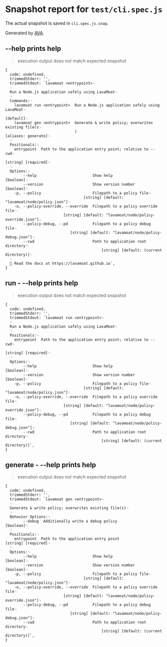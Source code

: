 # Snapshot report for `test/cli.spec.js`

The actual snapshot is saved in `cli.spec.js.snap`.

Generated by [AVA](https://avajs.dev).

## --help prints help

> execution output does not match expected snapshot

    {
      code: undefined,
      trimmedStderr: '',
      trimmedStdout: `lavamoat <entrypoint>␊
      ␊
      Run a Node.js application safely using LavaMoat␊
      ␊
      Commands:␊
        lavamoat run <entrypoint>  Run a Node.js application safely using LavaMoat␊
                                                                             [default]␊
        lavamoat gen <entrypoint>  Generate & write policy; overwrites existing file(s␊
                                   )                               [aliases: generate]␊
      ␊
      Positionals:␊
        entrypoint  Path to the application entry point; relative to --cwd␊
                                                                   [string] [required]␊
      ␊
      Options:␊
            --help                         Show help                         [boolean]␊
            --version                      Show version number               [boolean]␊
        -p, --policy                       Filepath to a policy file␊
                                       [string] [default: "lavamoat/node/policy.json"]␊
        -o, --policy-override, --override  Filepath to a policy override file␊
                              [string] [default: "lavamoat/node/policy-override.json"]␊
            --policy-debug, --pd           Filepath to a policy debug file␊
                                 [string] [default: "lavamoat/node/policy-debug.json"]␊
            --cwd                          Path to application root directory␊
                                               [string] [default: (current directory)]␊
      ␊
      📖 Read the docs at https://lavamoat.github.io`,
    }

## run - --help prints help

> execution output does not match expected snapshot

    {
      code: undefined,
      trimmedStderr: '',
      trimmedStdout: `lavamoat run <entrypoint>␊
      ␊
      Run a Node.js application safely using LavaMoat␊
      ␊
      Positionals:␊
        entrypoint  Path to the application entry point; relative to --cwd␊
                                                                   [string] [required]␊
      ␊
      Options:␊
            --help                         Show help                         [boolean]␊
            --version                      Show version number               [boolean]␊
        -p, --policy                       Filepath to a policy file␊
                                       [string] [default: "lavamoat/node/policy.json"]␊
        -o, --policy-override, --override  Filepath to a policy override file␊
                              [string] [default: "lavamoat/node/policy-override.json"]␊
            --policy-debug, --pd           Filepath to a policy debug file␊
                                 [string] [default: "lavamoat/node/policy-debug.json"]␊
            --cwd                          Path to application root directory␊
                                               [string] [default: (current directory)]`,
    }

## generate - --help prints help

> execution output does not match expected snapshot

    {
      code: undefined,
      trimmedStderr: '',
      trimmedStdout: `lavamoat gen <entrypoint>␊
      ␊
      Generate & write policy; overwrites existing file(s)␊
      ␊
      Behavior Options:␊
            --debug  Additionally write a debug policy                       [boolean]␊
      ␊
      Positionals:␊
        entrypoint  Path to the application entry point            [string] [required]␊
      ␊
      Options:␊
            --help                         Show help                         [boolean]␊
            --version                      Show version number               [boolean]␊
        -p, --policy                       Filepath to a policy file␊
                                       [string] [default: "lavamoat/node/policy.json"]␊
        -o, --policy-override, --override  Filepath to a policy override file␊
                              [string] [default: "lavamoat/node/policy-override.json"]␊
            --policy-debug, --pd           Filepath to a policy debug file␊
                                 [string] [default: "lavamoat/node/policy-debug.json"]␊
            --cwd                          Path to application root directory␊
                                               [string] [default: (current directory)]`,
    }
